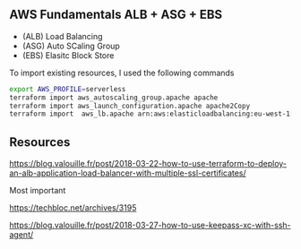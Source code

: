 ## AWS Fundamentals ALB + ASG + EBS

- (ALB) Load Balancing
- (ASG) Auto SCaling Group
- (EBS) Elasitc Block Store

To import existing resources, I used the following commands

```bash
export AWS_PROFILE=serverless
terraform import aws_autoscaling_group.apache apache
terraform import aws_launch_configuration.apache apache2Copy
terraform import  aws_lb.apache arn:aws:elasticloadbalancing:eu-west-1:305529814646:loadbalancer/app/my-first-alb/670c341f1b8c0ebe
```

## Resources

https://blog.valouille.fr/post/2018-03-22-how-to-use-terraform-to-deploy-an-alb-application-load-balancer-with-multiple-ssl-certificates/

Most important

https://techbloc.net/archives/3195


[1]: https://medium.com/cognitoiq/terraform-and-aws-application-load-balancers-62a6f8592bcf
[2]: https://github.com/terraform-aws-modules/terraform-aws-autoscaling/issues/16
[3]: https://davidwzhang.com/2017/04/04/use-terraform-to-set-up-aws-auto-scaling-group-with-elb/

https://blog.valouille.fr/post/2018-03-27-how-to-use-keepass-xc-with-ssh-agent/

